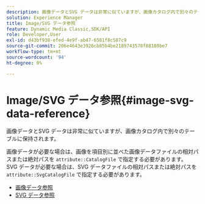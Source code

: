 ```yaml
---
description: 画像データとSVG データは非常に似ていますが、画像カタログ内で別々のテーブルに保持されます。
solution: Experience Manager
title: Image/SVG データ参照
feature: Dynamic Media Classic,SDK/API
role: Developer,User
exl-id: d43bf938-efed-4e9f-ab47-6581f8c587c9
source-git-commit: 206e4643e3926cb85b4be2189743578f88180be7
workflow-type: tm+mt
source-wordcount: '94'
ht-degree: 0%

---
```


# Image/SVG データ参照{#image-svg-data-reference}

画像データとSVG データは非常に似ていますが、画像カタログ内で別々のテーブルに保持されます。

画像データが必要な場合は、画像を項目別に並べた画像データファイルの相対パスまたは絶対パスを `attribute::CatalogFile` で指定する必要があります。 SVG データが必要な場合は、SVG データファイルの相対パスまたは絶対パスを `attribute::SvgCatalogFile` で指定する必要があります。

* [画像データ参照](c-image-data-reference/c-image-data-reference.md)
* [SVG データ参照](c-svg-data-reference/c-svg-data-reference.md)
